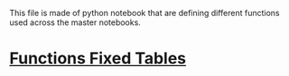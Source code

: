This file is made of python notebook that are defining different functions used across the master notebooks. 

# [Functions Fixed Tables](https://github.com/jeanbouteiller-ds/tennis_prediction/blob/main/functions/functions_fixed_table.ipynb)
